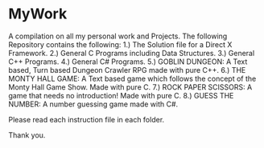 # MyWork
A compilation on all my personal work and Projects.
The following Repository contains the following:
1.) The Solution file for a Direct X Framework.
2.) General C Programs including Data Structures.
3.) General C++ Programs.
4.) General C# Programs.
5.) GOBLIN DUNGEON: A Text based, Turn based Dungeon Crawler RPG made with pure C++.
6.) THE MONTY HALL GAME: A Text based game which follows the concept of the Monty Hall Game Show. Made with pure C.
7.) ROCK PAPER SCISSORS: A game that needs no introduction! Made with pure C.
8.) GUESS THE NUMBER: A number guessing game made with C#.

Please read each instruction file in each folder.

Thank you.
